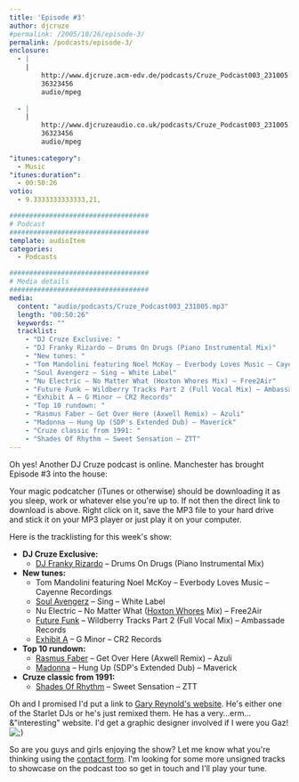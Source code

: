 ```yaml
---
title: 'Episode #3'
author: djcruze
#permalink: /2005/10/26/episode-3/
permalink: /podcasts/episode-3/
enclosure:
  - |
    |
        http://www.djcruze.acm-edv.de/podcasts/Cruze_Podcast003_231005.mp3
        36323456
        audio/mpeg
        
  - |
    |
        http://www.djcruzeaudio.co.uk/podcasts/Cruze_Podcast003_231005.mp3
        36323456
        audio/mpeg
        
"itunes:category":
  - Music
"itunes:duration":
  - 00:50:26
votio:
  - 9.3333333333333,21,

###################################
# Podcast
###################################
template: audioItem
categories:
  - Podcasts

###################################
# Media details
###################################
media:
  content: "audio/podcasts/Cruze_Podcast003_231005.mp3"
  length: "00:50:26"
  keywords: ""
  tracklist:
    - "DJ Cruze Exclusive: "
    - "DJ Franky Rizardo – Drums On Drugs (Piano Instrumental Mix)"
    - "New tunes: "
    - "Tom Mandolini featuring Noel McKoy – Everbody Loves Music – Cayenne Recordings"
    - "Soul Avengerz – Sing – White Label"
    - "Nu Electric – No Matter What (Hoxton Whores Mix) – Free2Air"
    - "Future Funk – Wildberry Tracks Part 2 (Full Vocal Mix) – Ambassade Records"
    - "Exhibit A – G Minor – CR2 Records"
    - "Top 10 rundown: "
    - "Rasmus Faber – Get Over Here (Axwell Remix) – Azuli"
    - "Madonna – Hung Up (SDP's Extended Dub) – Maverick"
    - "Cruze classic from 1991: "
    - "Shades Of Rhythm – Sweet Sensation – ZTT"
---
```

Oh yes! Another DJ Cruze podcast is online. Manchester has brought Episode #3 into the house:

Your magic podcatcher (iTunes or otherwise) should be downloading it as you sleep, work or whatever else you're up to. If not then the direct link to download is above. Right click on it, save the MP3 file to your hard drive and stick it on your MP3 player or just play it on your computer.

Here is the tracklisting for this week's show:

  * **DJ Cruze Exclusive:** 
      * [DJ Franky Rizardo][3] – Drums On Drugs (Piano Instrumental Mix)
  * **New tunes:** 
      * Tom Mandolini featuring Noel McKoy – Everbody Loves Music – Cayenne Recordings
      * [Soul Avengerz][4] – Sing – White Label
      * Nu Electric – No Matter What ([Hoxton Whores][5] Mix) – Free2Air
      * [Future Funk][6] – Wildberry Tracks Part 2 (Full Vocal Mix) – Ambassade Records
      * [Exhibit A][7] – G Minor – CR2 Records
  * **Top 10 rundown:** 
      * [Rasmus Faber][8] – Get Over Here (Axwell Remix) – Azuli
      * [Madonna][9] – Hung Up (SDP's Extended Dub) – Maverick
  * **Cruze classic from 1991:** 
      * [Shades Of Rhythm][10] – Sweet Sensation – ZTT

Oh and I promised I'd put a link to [Gary Reynold's website][11]. He's either one of the Starlet DJs or he's just remixed them. He has a very...erm... &"interesting" website. I'd get a graphic designer involved if I were you Gaz! <img src="http://www.djcruze.co.uk/cms/wp-includes/images/smilies/icon_wink.gif" alt=";)" class="wp-smiley" /> 

So are you guys and girls enjoying the show? Let me know what you're thinking using the [contact form][12]. I'm looking for some more unsigned tracks to showcase on the podcast too so get in touch and I'll play your tune.

 [1]: http://www.djcruzeaudio.co.uk/podcasts/Cruze_Podcast003_231005.mp3
 [2]: http://www.djcruze.co.uk/cms/podcasts/feed/rss2
 [3]: http://www.dj-franky.nl/
 [4]: http://www.soulavengerz.com/
 [5]: http://www.hoxtonwhores.com/
 [6]: http://www.future-funk.com/
 [7]: http://www.leecabrera.com/
 [8]: http://www.farplane.com/
 [9]: http://www.madonna.com/
 [10]: http://www.shadesofrhythm.co.uk/
 [11]: http://www.gazworld.com/
 [12]: http://www.djcruze.co.uk/cms/contact/